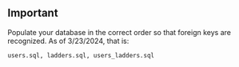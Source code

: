 ## Important
Populate your database in the correct order so that foreign keys are recognized. As of 3/23/2024, that is:

`users.sql, ladders.sql, users_ladders.sql`